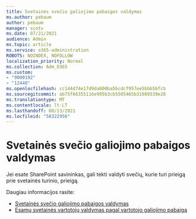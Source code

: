 ```yaml
---
title: Svetainės svečio galiojimo pabaigos valdymas
ms.author: pebaum
author: pebaum
manager: scotv
ms.date: 07/21/2021
audience: Admin
ms.topic: article
ms.service: o365-administration
ROBOTS: NOINDEX, NOFOLLOW
localization_priority: Normal
ms.collection: Adm_O365
ms.custom:
- "9000192"
- "12448"
ms.openlocfilehash: cc144d74e17d9da000ba5bcdcf957ee5bbb5bfcb
ms.sourcegitcommit: ab75f66355116e995b3cb5505465b31989339e28
ms.translationtype: MT
ms.contentlocale: lt-LT
ms.lasthandoff: 08/13/2021
ms.locfileid: "58322956"
---
```

# <a name="manage-guest-expiration-for-a-site"></a>Svetainės svečio galiojimo pabaigos valdymas

Jei esate SharePoint savininkas, gali tekti valdyti svečių, kurie turi prieigą prie svetainės turinio, prieigą.

Daugiau informacijos rasite:

- [Svetainės svečio galiojimo pabaigos valdymas](https://support.microsoft.com/office/manage-guest-expiration-for-a-site-25bee24f-42ad-4ee8-8402-4186eed74dea)
- [Esamų svetainės vartotojų valdymas pagal vartotojo galiojimo pabaigą](https://docs.microsoft.com/sharepoint/dev/solution-guidance/manage-user-sharing-expiration)